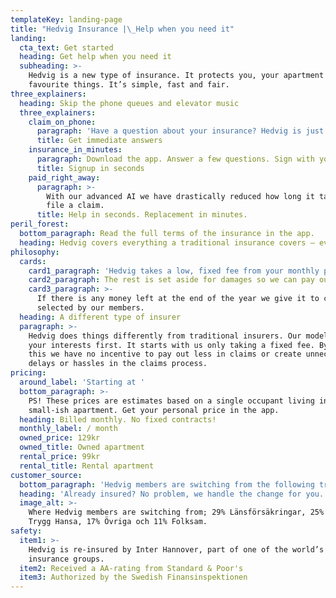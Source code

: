```yaml
---
templateKey: landing-page
title: "Hedvig Insurance |\_Help when you need it"
landing:
  cta_text: Get started
  heading: Get help when you need it
  subheading: >-
    Hedvig is a new type of insurance. It protects you, your apartment and your
    favourite things. It’s simple, fast and fair.
three_explainers:
  heading: Skip the phone queues and elevator music
  three_explainers:
    claim_on_phone:
      paragraph: 'Have a question about your insurance? Hedvig is just a tap away. '
      title: Get immediate answers
    insurance_in_minutes:
      paragraph: Download the app. Answer a few questions. Sign with your mobile BankID.
      title: Signup in seconds
    paid_right_away:
      paragraph: >-
        With our advanced AI we have drastically reduced how long it takes to
        file a claim. 
      title: Help in seconds. Replacement in minutes.
peril_forest:
  bottom_paragraph: Read the full terms of the insurance in the app.
  heading: Hedvig covers everything a traditional insurance covers – even your gadgets.
philosophy:
  cards:
    card1_paragraph: 'Hedvig takes a low, fixed fee from your monthly premium.'
    card2_paragraph: The rest is set aside for damages so we can pay out quickly.
    card3_paragraph: >-
      If there is any money left at the end of the year we give it to charities
      selected by our members.
  heading: A different type of insurer
  paragraph: >-
    Hedvig does things differently from traditional insurers. Our model puts
    your interests first. It starts with us only taking a fixed fee. By doing
    this we have no incentive to pay out less in claims or create unnecessary
    delays or hassles in the claims process. 
pricing:
  around_label: 'Starting at '
  bottom_paragraph: >-
    PS! These prices are estimates based on a single occupant living in a
    small-ish apartment. Get your personal price in the app.
  heading: Billed monthly. No fixed contracts!
  monthly_label: / month
  owned_price: 129kr
  owned_title: Owned apartment
  rental_price: 99kr
  rental_title: Rental apartment
customer_source:
  bottom_paragraph: 'Hedvig members are switching from the following traditional insurers:'
  heading: 'Already insured? No problem, we handle the change for you.'
  image_alt: >-
    Where Hedvig members are switching from; 29% Länsförsäkringar, 25% If, 18%
    Trygg Hansa, 17% Övriga och 11% Folksam.
safety:
  item1: >-
    Hedvig is re-insured by Inter Hannover, part of one of the world’s largest
    insurance groups.
  item2: Received a AA-rating from Standard & Poor's
  item3: Authorized by the Swedish Finansinspektionen
---
```


